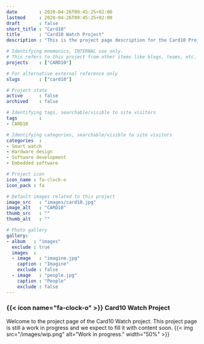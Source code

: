 ```yaml
---
date        : 2020-04-26T09:45:25+02:00
lastmod     : 2020-04-26T09:45:25+02:00
draft       : false
short_title : "Card10"
title       : "Card10 Watch Project"
description : "This is the project page description for the Card10 Project"

# Identifying mnemonics, INTERNAL use only.
# This refers to this project from other items like blogs, teams, etc.
projects    : ["CARD10"]

# For alternative external reference only
slugs       : ["card10"]

# Project state
active      : false
archived    : false

# Identifying tags, searchable/visible to site visitors
tags        :
- CARD10

# Identifying categories, searchable/visible to site visitors
categories  :
- Smart watch
- Hardware design
- Software development
- Embedded software

# Project icon
icon_name : fa-clock-o
icon_pack : fa

# Default images related to this project
image_src   : "images/card10.jpg"
image_alt   : "CARD10"
thumb_src   : ""
thumb_alt   : ""

# Photo gallery
gallery:
- album   : "images"
  exclude : true
  images  :
  - image   : "imagine.jpg"
    caption : "Imagine"
    exclude : false
  - image   : "people.jpg"
    caption : "People"
    exclude : false
---
```


### {{< icon name="fa-clock-o" >}} Card10 Watch Project

Welcome to the project page of the Card10 Watch project. This project page is still a work in progress and we expect to fill it with content soon.
{{< img src="/images/wip.png" alt="Work in progress." width="50%"  >}}
